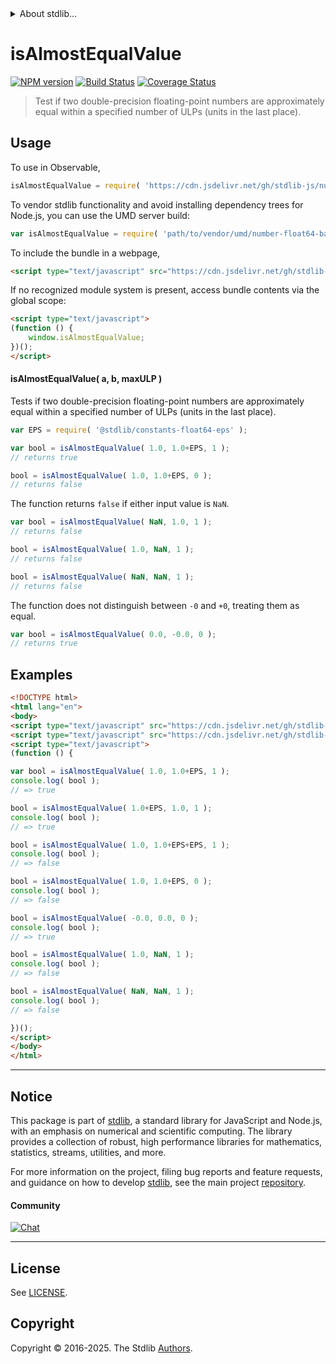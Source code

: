 <!--

@license Apache-2.0

Copyright (c) 2025 The Stdlib Authors.

Licensed under the Apache License, Version 2.0 (the "License");
you may not use this file except in compliance with the License.
You may obtain a copy of the License at

   http://www.apache.org/licenses/LICENSE-2.0

Unless required by applicable law or agreed to in writing, software
distributed under the License is distributed on an "AS IS" BASIS,
WITHOUT WARRANTIES OR CONDITIONS OF ANY KIND, either express or implied.
See the License for the specific language governing permissions and
limitations under the License.

-->


<details>
  <summary>
    About stdlib...
  </summary>
  <p>We believe in a future in which the web is a preferred environment for numerical computation. To help realize this future, we've built stdlib. stdlib is a standard library, with an emphasis on numerical and scientific computation, written in JavaScript (and C) for execution in browsers and in Node.js.</p>
  <p>The library is fully decomposable, being architected in such a way that you can swap out and mix and match APIs and functionality to cater to your exact preferences and use cases.</p>
  <p>When you use stdlib, you can be absolutely certain that you are using the most thorough, rigorous, well-written, studied, documented, tested, measured, and high-quality code out there.</p>
  <p>To join us in bringing numerical computing to the web, get started by checking us out on <a href="https://github.com/stdlib-js/stdlib">GitHub</a>, and please consider <a href="https://opencollective.com/stdlib">financially supporting stdlib</a>. We greatly appreciate your continued support!</p>
</details>

# isAlmostEqualValue

[![NPM version][npm-image]][npm-url] [![Build Status][test-image]][test-url] [![Coverage Status][coverage-image]][coverage-url] <!-- [![dependencies][dependencies-image]][dependencies-url] -->

> Test if two double-precision floating-point numbers are approximately equal within a specified number of ULPs (units in the last place).



<section class="usage">

## Usage

To use in Observable,

```javascript
isAlmostEqualValue = require( 'https://cdn.jsdelivr.net/gh/stdlib-js/number-float64-base-assert-is-almost-equal-value@umd/browser.js' )
```

To vendor stdlib functionality and avoid installing dependency trees for Node.js, you can use the UMD server build:

```javascript
var isAlmostEqualValue = require( 'path/to/vendor/umd/number-float64-base-assert-is-almost-equal-value/index.js' )
```

To include the bundle in a webpage,

```html
<script type="text/javascript" src="https://cdn.jsdelivr.net/gh/stdlib-js/number-float64-base-assert-is-almost-equal-value@umd/browser.js"></script>
```

If no recognized module system is present, access bundle contents via the global scope:

```html
<script type="text/javascript">
(function () {
    window.isAlmostEqualValue;
})();
</script>
```

#### isAlmostEqualValue( a, b, maxULP )

Tests if two double-precision floating-point numbers are approximately equal within a specified number of ULPs (units in the last place).

```javascript
var EPS = require( '@stdlib/constants-float64-eps' );

var bool = isAlmostEqualValue( 1.0, 1.0+EPS, 1 );
// returns true

bool = isAlmostEqualValue( 1.0, 1.0+EPS, 0 );
// returns false
```

The function returns `false` if either input value is `NaN`.

```javascript
var bool = isAlmostEqualValue( NaN, 1.0, 1 );
// returns false

bool = isAlmostEqualValue( 1.0, NaN, 1 );
// returns false

bool = isAlmostEqualValue( NaN, NaN, 1 );
// returns false
```

The function does not distinguish between `-0` and `+0`, treating them as equal.

```javascript
var bool = isAlmostEqualValue( 0.0, -0.0, 0 );
// returns true
```

</section>

<!-- /.usage -->

<section class="notes">

</section>

<!-- /.notes -->

<section class="examples">

## Examples

<!-- eslint no-undef: "error" -->

```html
<!DOCTYPE html>
<html lang="en">
<body>
<script type="text/javascript" src="https://cdn.jsdelivr.net/gh/stdlib-js/constants-float64-eps@umd/browser.js"></script>
<script type="text/javascript" src="https://cdn.jsdelivr.net/gh/stdlib-js/number-float64-base-assert-is-almost-equal-value@umd/browser.js"></script>
<script type="text/javascript">
(function () {

var bool = isAlmostEqualValue( 1.0, 1.0+EPS, 1 );
console.log( bool );
// => true

bool = isAlmostEqualValue( 1.0+EPS, 1.0, 1 );
console.log( bool );
// => true

bool = isAlmostEqualValue( 1.0, 1.0+EPS+EPS, 1 );
console.log( bool );
// => false

bool = isAlmostEqualValue( 1.0, 1.0+EPS, 0 );
console.log( bool );
// => false

bool = isAlmostEqualValue( -0.0, 0.0, 0 );
console.log( bool );
// => true

bool = isAlmostEqualValue( 1.0, NaN, 1 );
console.log( bool );
// => false

bool = isAlmostEqualValue( NaN, NaN, 1 );
console.log( bool );
// => false

})();
</script>
</body>
</html>
```

</section>

<!-- /.examples -->

<!-- Section for related `stdlib` packages. Do not manually edit this section, as it is automatically populated. -->

<section class="related">

</section>

<!-- /.related -->

<!-- Section for all links. Make sure to keep an empty line after the `section` element and another before the `/section` close. -->


<section class="main-repo" >

* * *

## Notice

This package is part of [stdlib][stdlib], a standard library for JavaScript and Node.js, with an emphasis on numerical and scientific computing. The library provides a collection of robust, high performance libraries for mathematics, statistics, streams, utilities, and more.

For more information on the project, filing bug reports and feature requests, and guidance on how to develop [stdlib][stdlib], see the main project [repository][stdlib].

#### Community

[![Chat][chat-image]][chat-url]

---

## License

See [LICENSE][stdlib-license].


## Copyright

Copyright &copy; 2016-2025. The Stdlib [Authors][stdlib-authors].

</section>

<!-- /.stdlib -->

<!-- Section for all links. Make sure to keep an empty line after the `section` element and another before the `/section` close. -->

<section class="links">

[npm-image]: http://img.shields.io/npm/v/@stdlib/number-float64-base-assert-is-almost-equal-value.svg
[npm-url]: https://npmjs.org/package/@stdlib/number-float64-base-assert-is-almost-equal-value

[test-image]: https://github.com/stdlib-js/number-float64-base-assert-is-almost-equal-value/actions/workflows/test.yml/badge.svg?branch=main
[test-url]: https://github.com/stdlib-js/number-float64-base-assert-is-almost-equal-value/actions/workflows/test.yml?query=branch:main

[coverage-image]: https://img.shields.io/codecov/c/github/stdlib-js/number-float64-base-assert-is-almost-equal-value/main.svg
[coverage-url]: https://codecov.io/github/stdlib-js/number-float64-base-assert-is-almost-equal-value?branch=main

<!--

[dependencies-image]: https://img.shields.io/david/stdlib-js/number-float64-base-assert-is-almost-equal-value.svg
[dependencies-url]: https://david-dm.org/stdlib-js/number-float64-base-assert-is-almost-equal-value/main

-->

[chat-image]: https://img.shields.io/gitter/room/stdlib-js/stdlib.svg
[chat-url]: https://app.gitter.im/#/room/#stdlib-js_stdlib:gitter.im

[stdlib]: https://github.com/stdlib-js/stdlib

[stdlib-authors]: https://github.com/stdlib-js/stdlib/graphs/contributors

[umd]: https://github.com/umdjs/umd
[es-module]: https://developer.mozilla.org/en-US/docs/Web/JavaScript/Guide/Modules

[deno-url]: https://github.com/stdlib-js/number-float64-base-assert-is-almost-equal-value/tree/deno
[deno-readme]: https://github.com/stdlib-js/number-float64-base-assert-is-almost-equal-value/blob/deno/README.md
[umd-url]: https://github.com/stdlib-js/number-float64-base-assert-is-almost-equal-value/tree/umd
[umd-readme]: https://github.com/stdlib-js/number-float64-base-assert-is-almost-equal-value/blob/umd/README.md
[esm-url]: https://github.com/stdlib-js/number-float64-base-assert-is-almost-equal-value/tree/esm
[esm-readme]: https://github.com/stdlib-js/number-float64-base-assert-is-almost-equal-value/blob/esm/README.md
[branches-url]: https://github.com/stdlib-js/number-float64-base-assert-is-almost-equal-value/blob/main/branches.md

[stdlib-license]: https://raw.githubusercontent.com/stdlib-js/number-float64-base-assert-is-almost-equal-value/main/LICENSE

</section>

<!-- /.links -->
